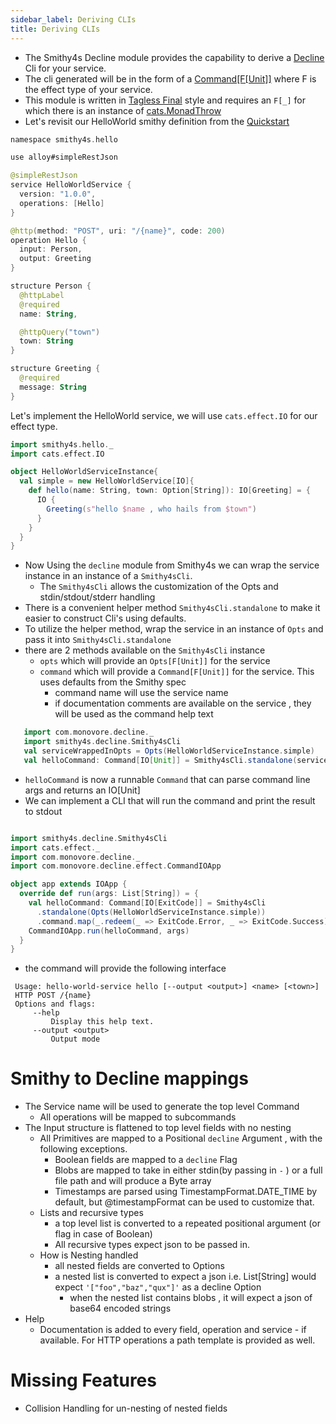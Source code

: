 ```yaml
---
sidebar_label: Deriving CLIs
title: Deriving CLIs
---
```


- The Smithy4s Decline module provides the capability to derive a [Decline](https://ben.kirw.in/decline/) Cli for your service.
- The cli generated will be in the form of a [Command[F[Unit]]](https://ben.kirw.in/decline/usage.html#commands-and-subcommands) where F is the effect type of your service.
- This module is written in [Tagless Final](https://okmij.org/ftp/tagless-final/) style and requires an `F[_]` for which there is an instance of [cats.MonadThrow](https://typelevel.org/cats/api/cats/package$$MonadThrow$.html)
- Let's revisit our HelloWorld smithy definition from the [Quickstart](../01-overview/02-quickstart.md)

```kotlin
namespace smithy4s.hello

use alloy#simpleRestJson

@simpleRestJson
service HelloWorldService {
  version: "1.0.0",
  operations: [Hello]
}

@http(method: "POST", uri: "/{name}", code: 200)
operation Hello {
  input: Person,
  output: Greeting
}

structure Person {
  @httpLabel
  @required
  name: String,

  @httpQuery("town")
  town: String
}

structure Greeting {
  @required
  message: String
}
```

Let's implement the HelloWorld service, we will use `cats.effect.IO` for our effect type.

```scala mdoc:silent
import smithy4s.hello._
import cats.effect.IO

object HelloWorldServiceInstance{
  val simple = new HelloWorldService[IO]{
    def hello(name: String, town: Option[String]): IO[Greeting] = {
      IO {
        Greeting(s"hello $name , who hails from $town")
      }
    }
  }
}
```
 - Now Using the ```decline``` module from Smithy4s we can wrap the service instance in an instance of a `Smithy4sCli`.
    - The `Smithy4sCli` allows the customization of the Opts and stdin/stdout/stderr handling
 - There is a convenient helper method ```Smithy4sCli.standalone``` to make it easier to construct Cli's using  defaults.
 - To utilize the helper method, wrap the service in an instance of `Opts` and pass it into ```Smithy4sCli.standalone```
 - there are 2 methods available on the ```Smithy4sCli``` instance
    - ```opts``` which will provide an `Opts[F[Unit]]` for the service
    - ```command``` which will provide a `Command[F[Unit]]` for the service. This uses defaults from the Smithy spec
      - command name will use the service name
      - if documentation comments are available on the service , they will be used as the command help text
```scala mdoc:silent
   import com.monovore.decline._
   import smithy4s.decline.Smithy4sCli
   val serviceWrappedInOpts = Opts(HelloWorldServiceInstance.simple)
   val helloCommand: Command[IO[Unit]] = Smithy4sCli.standalone(serviceWrappedInOpts).command
```
 - ```helloCommand``` is now a runnable `Command` that can parse command line args and returns an IO[Unit]
 - We can implement a CLI that will run the command and print the result to stdout
```scala mdoc:silent

import smithy4s.decline.Smithy4sCli
import cats.effect._
import com.monovore.decline._
import com.monovore.decline.effect.CommandIOApp

object app extends IOApp {
  override def run(args: List[String]) = {
    val helloCommand: Command[IO[ExitCode]] = Smithy4sCli
      .standalone(Opts(HelloWorldServiceInstance.simple))
      .command.map(_.redeem(_ => ExitCode.Error, _ => ExitCode.Success))
    CommandIOApp.run(helloCommand, args)
  }
}
```
- the command will  provide the following interface
```
 Usage: hello-world-service hello [--output <output>] <name> [<town>]
 HTTP POST /{name}
 Options and flags:
     --help
         Display this help text.
     --output <output>
         Output mode
```

# Smithy to Decline mappings

   - The Service name will be used to generate the top level Command
     - All operations will be mapped to subcommands
   - The Input structure is flattened to top level fields with no nesting
     - All Primitives are mapped to a Positional `decline` Argument , with the following exceptions.
       - Boolean fields are mapped to a `decline` Flag
       - Blobs are mapped to take in either stdin(by passing in `-` ) or a full file path and will produce a Byte array
       - Timestamps are parsed using TimestampFormat.DATE_TIME by default, but @timestampFormat can be used to customize that.
     - Lists and recursive types
       - a top level list is converted to a repeated positional argument (or flag in case of Boolean)
       - All recursive types expect json to be passed in.
     - How is Nesting handled
       - all nested fields are converted to Options
       - a nested list is converted to expect a json i.e. List[String] would expect ```'["foo","baz","qux"]'``` as a decline Option
         - when the nested list contains blobs , it will expect a json of base64 encoded strings
   - Help
     - Documentation is added to every field, operation and service - if available. For HTTP operations a path template is provided as well.

# Missing Features
   - Collision Handling for un-nesting of nested fields
